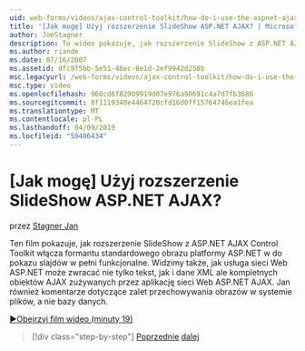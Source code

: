```yaml
---
uid: web-forms/videos/ajax-control-toolkit/how-do-i-use-the-aspnet-ajax-slideshow-extender
title: '[Jak mogę] Użyj rozszerzenie SlideShow ASP.NET AJAX? | Microsoft Docs'
author: JoeStagner
description: To wideo pokazuje, jak rozszerzenie SlideShow z ASP.NET AJAX Control Toolkit przechodzi formantu standardowego obrazu platformy ASP.NET pełni funkcjonalne sl...
ms.author: riande
ms.date: 07/16/2007
ms.assetid: dfc9f5bb-5e51-46ec-8e1d-2ef9942d258b
msc.legacyurl: /web-forms/videos/ajax-control-toolkit/how-do-i-use-the-aspnet-ajax-slideshow-extender
msc.type: video
ms.openlocfilehash: 960cd6f82909919d07e976a90691c4a7d7fb3686
ms.sourcegitcommit: 0f1119340e4464720cfd16d0ff15764746ea1fea
ms.translationtype: MT
ms.contentlocale: pl-PL
ms.lasthandoff: 04/09/2019
ms.locfileid: "59406434"
---
```

# <a name="how-do-i-use-the-aspnet-ajax-slideshow-extender"></a>[Jak mogę] Użyj rozszerzenie SlideShow ASP.NET AJAX?

przez [Stagner Jan](https://github.com/JoeStagner)

Ten film pokazuje, jak rozszerzenie SlideShow z ASP.NET AJAX Control Toolkit włącza formantu standardowego obrazu platformy ASP.NET w do pokazu slajdów w pełni funkcjonalne. Widzimy także, jak usługa sieci Web ASP.NET może zwracać nie tylko tekst, jak i dane XML ale kompletnych obiektów AJAX zużywanych przez aplikację sieci Web ASP.NET AJAX. Jan również komentarze dotyczące zalet przechowywania obrazów w systemie plików, a nie bazy danych.

[&#9654;Obejrzyj film wideo (minuty 19)](https://channel9.msdn.com/Blogs/ASP-NET-Site-Videos/how-do-i-use-the-aspnet-ajax-slideshow-extender)

> [!div class="step-by-step"]
> [Poprzednie](how-do-i-use-the-aspnet-ajax-tabs-control.md)
> [dalej](how-do-i-use-the-aspnet-ajax-updatepanelanimation-extender.md)
